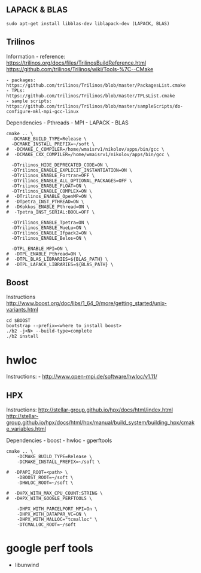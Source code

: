 ## LAPACK & BLAS

```shell
sudo apt-get install libblas-dev liblapack-dev (LAPACK, BLAS)
```

## Trilinos

Information
    - reference: https://trilinos.org/docs/files/TrilinosBuildReference.html
                 https://github.com/trilinos/Trilinos/wiki/Tools-%7C--CMake

    - packages: https://github.com/trilinos/Trilinos/blob/master/PackagesList.cmake
    - TPLs: https://github.com/trilinos/Trilinos/blob/master/TPLsList.cmake
    - sample scripts: https://github.com/trilinos/Trilinos/blob/master/sampleScripts/do-configure-mkl-mpi-gcc-linux

Dependencies 
    - Pthreads
    - MPI
    - LAPACK
    - BLAS

```shell
cmake .. \
  -DCMAKE_BUILD_TYPE=Release \
  -DCMAKE_INSTALL_PREFIX=~/soft \
#  -DCMAKE_C_COMPILER=/home/wmaisrv1/nikolov/apps/bin/gcc \
#  -DCMAKE_CXX_COMPILER=/home/wmaisrv1/nikolov/apps/bin/gcc \

  -DTrilinos_HIDE_DEPRECATED_CODE=ON \
  -DTrilinos_ENABLE_EXPLICIT_INSTANTIATION=ON \
  -DTrilinos_ENABLE_Fortran=OFF \
  -DTrilinos_ENABLE_ALL_OPTIONAL_PACKAGES=OFF \
  -DTrilinos_ENABLE_FLOAT=ON \
  -DTrilinos_ENABLE_COMPLEX=ON \
#  -DTrilinos_ENABLE_OpenMP=ON \
#  -DTpetra_INST_PTHREAD=ON \
#  -DKokkos_ENABLE_Pthread=ON \
#  -Tpetra_INST_SERIAL:BOOL=OFF \

  -DTrilinos_ENABLE_Tpetra=ON \
  -DTrilinos_ENABLE_MueLu=ON \
  -DTrilinos_ENABLE_Ifpack2=ON \
  -DTrilinos_ENABLE_Belos=ON \

  -DTPL_ENABLE_MPI=ON \
#  -DTPL_ENABLE_Pthread=ON \
#  -DTPL_BLAS_LIBRARIES=${BLAS_PATH} \
#  -DTPL_LAPACK_LIBRARIES=${BLAS_PATH} \
```

## Boost
Instructions
    http://www.boost.org/doc/libs/1_64_0/more/getting_started/unix-variants.html

```shell
cd $BOOST
bootstrap --prefix=<where to install boost>
./b2 -j<N> --build-type=complete
./b2 install
```

# hwloc
Instructions:
    - http://www.open-mpi.de/software/hwloc/v1.11/

## HPX
Instructions: 
    http://stellar-group.github.io/hpx/docs/html/index.html
    http://stellar-group.github.io/hpx/docs/html/hpx/manual/build_system/building_hpx/cmake_variables.html

Dependencies
    - boost 
    - hwloc 
    - gperftools

```shell
cmake .. \
    -DCMAKE_BUILD_TYPE=Release \
    -DCMAKE_INSTALL_PREFIX=~/soft \

#  -DPAPI_ROOT=<path> \   
    -DBOOST_ROOT=~/soft \
    -DHWLOC_ROOT=~/soft \

#  -DHPX_WITH_MAX_CPU_COUNT:STRING \
#  -DHPX_WITH_GOOGLE_PERFTOOLS \
    
    -DHPX_WITH_PARCELPORT_MPI=On \
    -DHPX_WITH_DATAPAR_VC=ON \  
    -DHPX_WITH_MALLOC="tcmalloc" \
    -DTCMALLOC_ROOT=~/soft 
```

# google perf tools
- libunwind
